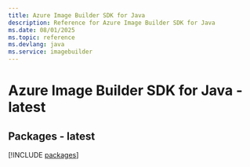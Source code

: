 ```yaml
---
title: Azure Image Builder SDK for Java
description: Reference for Azure Image Builder SDK for Java
ms.date: 08/01/2025
ms.topic: reference
ms.devlang: java
ms.service: imagebuilder
---
```

# Azure Image Builder SDK for Java - latest
## Packages - latest
[!INCLUDE [packages](image-builder-index.md)]